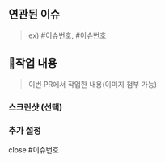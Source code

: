 ## 연관된 이슈
> ex) #이슈번호, #이슈번호

## 📝작업 내용
> 이번 PR에서 작업한 내용(이미지 첨부 가능)

### 스크린샷 (선택)

### 추가 설정
close #이슈번호
